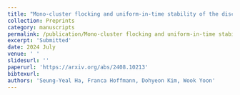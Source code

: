 ```yaml
---
title: "Mono-cluster flocking and uniform-in-time stability of the discrete Motsch-Tadmor model"
collection: Preprints
category: manuscripts
permalink: /publication/Mono-cluster flocking and uniform-in-time stability of the discrete Motsch-Tadmor model
excerpt: 'Submitted'
date: 2024 July
venue: ' '
slidesurl: ''
paperurl: 'https://arxiv.org/abs/2408.10213'
bibtexurl: 
authors: 'Seung-Yeal Ha, Franca Hoffmann, Dohyeon Kim, Wook Yoon'
---
```

